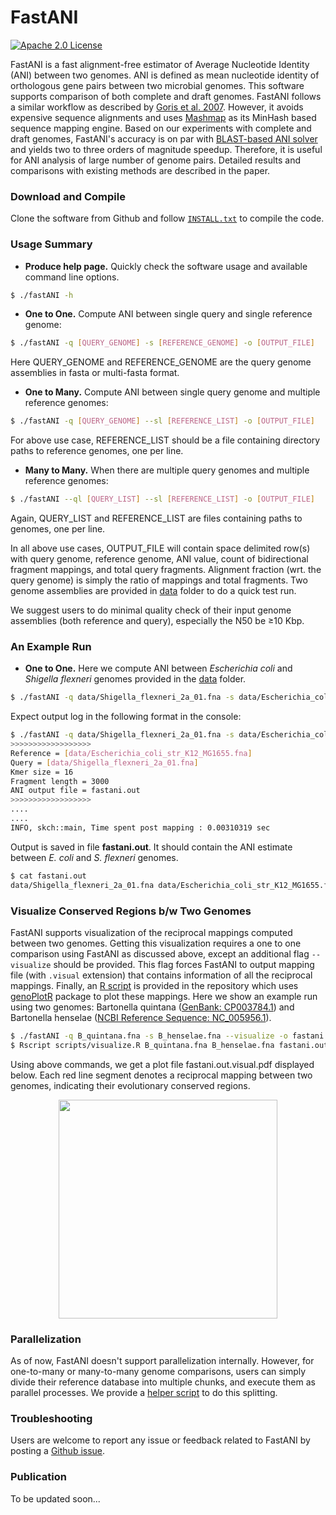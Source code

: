 FastANI
========================================================================
[![Apache 2.0 License](https://img.shields.io/badge/license-Apache%20v2.0-blue.svg)](LICENSE)

FastANI is a fast alignment-free estimator of Average Nucleotide Identity (ANI) between two genomes. ANI is defined as mean nucleotide identity of orthologous gene pairs between two microbial genomes. This software supports comparison of both complete and draft genomes. FastANI follows a similar workflow as described by [Goris et al. 2007](http://www.ncbi.nlm.nih.gov/pubmed/17220447). However, it avoids expensive sequence alignments and uses [Mashmap](https://github.com/marbl/MashMap) as its MinHash based sequence mapping engine. Based on our experiments with complete and draft genomes, FastANI's accuracy is on par with [BLAST-based ANI solver](http://enve-omics.ce.gatech.edu/ani/) and yields two to three orders of magnitude speedup. Therefore, it is useful for ANI analysis of large number of genome pairs. Detailed results and comparisons with existing methods are described in the paper. 

### Download and Compile

Clone the software from Github and follow [`INSTALL.txt`](INSTALL.txt) to compile the code. 

### Usage Summary

* **Produce help page.** Quickly check the software usage and available command line options.

```sh
$ ./fastANI -h
```

* **One to One.** Compute ANI between single query and single reference genome:

```sh
$ ./fastANI -q [QUERY_GENOME] -s [REFERENCE_GENOME] -o [OUTPUT_FILE] 
```

Here QUERY\_GENOME and REFERENCE\_GENOME are the query genome assemblies in fasta or multi-fasta format.

* **One to Many.** Compute ANI between single query genome and multiple reference genomes:

```sh
$ ./fastANI -q [QUERY_GENOME] --sl [REFERENCE_LIST] -o [OUTPUT_FILE]
```

For above use case, REFERENCE\_LIST should be a file containing directory paths to reference genomes, one per line.

* **Many to Many.** When there are multiple query genomes and multiple reference genomes:

```sh
$ ./fastANI --ql [QUERY_LIST] --sl [REFERENCE_LIST] -o [OUTPUT_FILE]
```
Again, QUERY\_LIST and REFERENCE\_LIST are files containing paths to genomes, one per line.

In all above use cases, OUTPUT\_FILE will contain space delimited row(s) with query genome, reference genome, ANI value, count of bidirectional fragment mappings, and total query fragments. Alignment fraction (wrt. the query genome) is simply the ratio of mappings and total fragments. Two genome assemblies are provided in [data](data) folder to do a quick test run. 

We suggest users to do minimal quality check of their input genome assemblies (both reference and query), especially the N50 be ≥10 Kbp.

### An Example Run

* **One to One.** Here we compute ANI between *Escherichia coli* and *Shigella flexneri* genomes provided in the [data](data) folder.

```sh
$ ./fastANI -q data/Shigella_flexneri_2a_01.fna -s data/Escherichia_coli_str_K12_MG1655.fna -o fastani.out 
```

Expect output log in the following format in the console:

```sh
$ ./fastANI -q data/Shigella_flexneri_2a_01.fna -s data/Escherichia_coli_str_K12_MG1655.fna -o fastani.out 
>>>>>>>>>>>>>>>>>>
Reference = [data/Escherichia_coli_str_K12_MG1655.fna]
Query = [data/Shigella_flexneri_2a_01.fna]
Kmer size = 16
Fragment length = 3000
ANI output file = fastani.out
>>>>>>>>>>>>>>>>>>
....
....
INFO, skch::main, Time spent post mapping : 0.00310319 sec
```

Output is saved in file **fastani.out**. It should contain the ANI estimate between *E. coli* and *S. flexneri* genomes.

```sh
$ cat fastani.out
data/Shigella_flexneri_2a_01.fna data/Escherichia_coli_str_K12_MG1655.fna 97.7443 1305 1608
```

### Visualize Conserved Regions b/w Two Genomes

FastANI supports visualization of the reciprocal mappings computed between two genomes. 
Getting this visualization requires a one to one comparison using FastANI as discussed above, except an additional flag `--visualize` should be provided. 
This flag forces FastANI to output mapping file (with `.visual` extension) that contains information of all the reciprocal mappings. 
Finally, an [R script](scripts) is provided in the repository which uses [genoPlotR](https://cran.r-project.org/web/packages/genoPlotR/index.html) package to plot these mappings. 
Here we show an example run using two genomes: Bartonella quintana ([GenBank: CP003784.1](https://www.ncbi.nlm.nih.gov/nuccore/CP003784.1)) and Bartonella henselae ([NCBI Reference Sequence: NC_005956.1](https://www.ncbi.nlm.nih.gov/nuccore/NC_005956.1)).

```sh
$ ./fastANI -q B_quintana.fna -s B_henselae.fna --visualize -o fastani.out
$ Rscript scripts/visualize.R B_quintana.fna B_henselae.fna fastani.out.visual
```

Using above commands, we get a plot file fastani.out.visual.pdf displayed below. Each red line segment denotes a reciprocal mapping between two genomes, indicating their evolutionary conserved regions.

<center><img src="https://alurulab.cc.gatech.edu/sites/all/images/fastani/fastani.out.visual.jpg" style="height:350px;" /></center>

### Parallelization

As of now, FastANI doesn't support parallelization internally. However, for one-to-many or many-to-many genome comparisons, users can simply divide their reference database into multiple chunks, and execute them as parallel processes. We provide a [helper script](scripts) to do this splitting.

### Troubleshooting

Users are welcome to report any issue or feedback related to FastANI by posting a [Github issue](https://github.com/ParBLiSS/FastANI/issues).

### Publication

To be updated soon...
